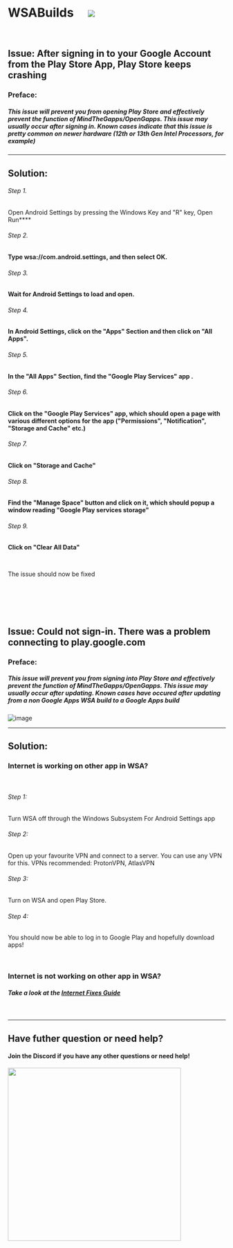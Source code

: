 # WSABuilds &nbsp; &nbsp; <img src="https://img.shields.io/github/downloads/MustardChef/WSABuilds/total?label=Total%20Downloads&style=for-the-badge"/> &nbsp; 
<br/>


## Issue: After signing in to your Google Account from the Play Store App, Play Store keeps crashing

### Preface: 
##### This issue will prevent you from opening Play Store and effectively prevent the function of MindTheGapps/OpenGapps. This issue may usually occur after signing in. Known cases indicate that this issue is pretty common on newer hardware (12th or 13th Gen Intel Processors, for example)

---

## Solution:

######  Step 1. 

Open Android Settings by pressing the Windows Key and "R" key, Open Run****

######  Step 2. 

****Type wsa://com.android.settings, and then select OK.****

######  Step 3. 

****Wait for Android Settings to load and open.****

######  Step 4. 

****In Android Settings, click on the "Apps" Section and then click on "All Apps".****

######  Step 5. 

****In the "All Apps" Section, find the "Google Play Services" app .****

######  Step 6. 

****Click on the "Google Play Services" app, which should open a page with various different options for the app ("Permissions", "Notification", "Storage and Cache" etc.)****

######  Step 7. 

****Click on "Storage and Cache"****

######  Step 8. 

****Find the "Manage Space" button and click on it, which should popup a window reading "Google Play services storage"****

######  Step 9. 

****Click on "Clear All Data"****

</br>

The issue should now be fixed


</br>
</br>
</br>
</br>



## Issue: Could not sign-in. There was a problem connecting to play.google.com

### Preface: 
##### This issue will prevent you from signing into Play Store and effectively prevent the function of MindTheGapps/OpenGapps. This issue may usually occur after updating. Known cases have occured after updating from a non Google Apps WSA build to a Google Apps build 

![image](https://github.com/MustardChef/WSABuilds/assets/68516357/6491854b-9ad2-4e64-94ea-45e7b444cafe)

---

## Solution:

### Internet is working on other app in WSA?

<br/>

######  Step 1: 
Turn WSA off through the Windows Subsystem For Android Settings app

###### Step 2:
Open up your favourite VPN and connect to a server. You can use any VPN for this. VPNs recommended: ProtonVPN, AtlasVPN

###### Step 3:
Turn on WSA and open Play Store.

###### Step 4:
You should now be able to log in to Google Play and hopefully download apps!

<br/>

### Internet is not working on other app in WSA?

##### Take a look at the [Internet Fixes Guide](https://github.com/MustardChef/WSABuilds/blob/master/Documentation/Fix%20Guides/Post-Install%20Issues/FixInternet.md)



<br>

---

## Have futher question or need help?

#### Join the Discord if you have any other questions or need help!

[<img src="https://invidget.switchblade.xyz/2thee7zzHZ" style="width: 400px;"/>](https://discord.gg/2thee7zzHZ)
